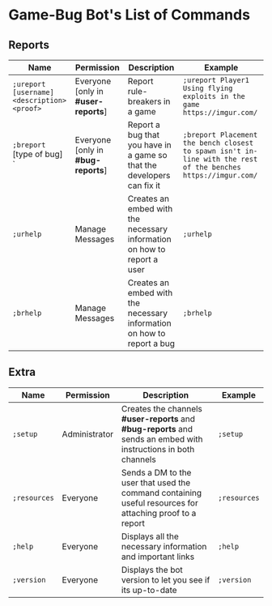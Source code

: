 # Game-Bug Bot's List of Commands

## Reports

| Name | Permission | Description | Example |
| --- | --- | --- | --- |
| `;ureport [username] <description> <proof>` | Everyone [only in **#user-reports**] | Report rule-breakers in a game | `;ureport Player1 Using flying exploits in the game https://imgur.com/` |
| `;breport` [type of bug] <description> <proof>` | Everyone [only in **#bug-reports**] | Report a bug that you have in a game so that the developers can fix it | `;breport Placement the bench closest to spawn isn't in-line with the rest of the benches https://imgur.com/` |
| `;urhelp` | Manage Messages | Creates an embed with the necessary information on how to report a user | `;urhelp` |
| `;brhelp` | Manage Messages | Creates an embed with the necessary information on how to report a bug | `;brhelp` |

## Extra

| Name | Permission | Description | Example |
| --- | --- | --- | --- |
| `;setup` | Administrator | Creates the channels **#user-reports** and **#bug-reports** and sends an embed with instructions in both channels | `;setup` |
| `;resources` | Everyone | Sends a DM to the user that used the command containing useful resources for attaching proof to a report | `;resources` |
| `;help` | Everyone | Displays all the necessary information and important links | `;help` |
| `;version` | Everyone | Displays the bot version to let you see if its up-to-date | `;version` |
